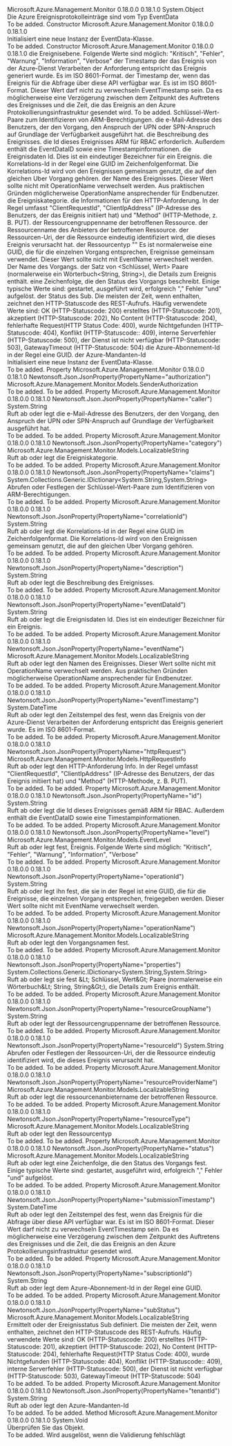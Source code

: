 <Type Name="EventData" FullName="Microsoft.Azure.Management.Monitor.Models.EventData">
  <TypeSignature Language="C#" Value="public class EventData" />
  <TypeSignature Language="ILAsm" Value=".class public auto ansi beforefieldinit EventData extends System.Object" />
  <TypeSignature Language="DocId" Value="T:Microsoft.Azure.Management.Monitor.Models.EventData" />
  <TypeSignature Language="VB.NET" Value="Public Class EventData" />
  <TypeSignature Language="F#" Value="type EventData = class" />
  <AssemblyInfo>
    <AssemblyName>Microsoft.Azure.Management.Monitor</AssemblyName>
    <AssemblyVersion>0.18.0.0</AssemblyVersion>
    <AssemblyVersion>0.18.1.0</AssemblyVersion>
  </AssemblyInfo>
  <Base>
    <BaseTypeName>System.Object</BaseTypeName>
  </Base>
  <Interfaces />
  <Docs>
    <summary>
            Die Azure Ereignisprotokolleinträge sind vom Typ EventData
            </summary>
    <remarks>To be added.</remarks>
  </Docs>
  <Members>
    <Member MemberName=".ctor">
      <MemberSignature Language="C#" Value="public EventData ();" />
      <MemberSignature Language="ILAsm" Value=".method public hidebysig specialname rtspecialname instance void .ctor() cil managed" />
      <MemberSignature Language="DocId" Value="M:Microsoft.Azure.Management.Monitor.Models.EventData.#ctor" />
      <MemberSignature Language="VB.NET" Value="Public Sub New ()" />
      <MemberType>Constructor</MemberType>
      <AssemblyInfo>
        <AssemblyName>Microsoft.Azure.Management.Monitor</AssemblyName>
        <AssemblyVersion>0.18.0.0</AssemblyVersion>
        <AssemblyVersion>0.18.1.0</AssemblyVersion>
      </AssemblyInfo>
      <Parameters />
      <Docs>
        <summary>
            Initialisiert eine neue Instanz der EventData-Klasse.
            </summary>
        <remarks>To be added.</remarks>
      </Docs>
    </Member>
    <Member MemberName=".ctor">
      <MemberSignature Language="C#" Value="public EventData (Microsoft.Azure.Management.Monitor.Models.EventLevel level, DateTime eventTimestamp, DateTime submissionTimestamp, Microsoft.Azure.Management.Monitor.Models.SenderAuthorization authorization = null, System.Collections.Generic.IDictionary&lt;string,string&gt; claims = null, string caller = null, string description = null, string id = null, string eventDataId = null, string correlationId = null, Microsoft.Azure.Management.Monitor.Models.LocalizableString eventName = null, Microsoft.Azure.Management.Monitor.Models.LocalizableString category = null, Microsoft.Azure.Management.Monitor.Models.HttpRequestInfo httpRequest = null, string resourceGroupName = null, Microsoft.Azure.Management.Monitor.Models.LocalizableString resourceProviderName = null, string resourceId = null, Microsoft.Azure.Management.Monitor.Models.LocalizableString resourceType = null, string operationId = null, Microsoft.Azure.Management.Monitor.Models.LocalizableString operationName = null, System.Collections.Generic.IDictionary&lt;string,string&gt; properties = null, Microsoft.Azure.Management.Monitor.Models.LocalizableString status = null, Microsoft.Azure.Management.Monitor.Models.LocalizableString subStatus = null, string subscriptionId = null, string tenantId = null);" />
      <MemberSignature Language="ILAsm" Value=".method public hidebysig specialname rtspecialname instance void .ctor(valuetype Microsoft.Azure.Management.Monitor.Models.EventLevel level, valuetype System.DateTime eventTimestamp, valuetype System.DateTime submissionTimestamp, class Microsoft.Azure.Management.Monitor.Models.SenderAuthorization authorization, class System.Collections.Generic.IDictionary`2&lt;string, string&gt; claims, string caller, string description, string id, string eventDataId, string correlationId, class Microsoft.Azure.Management.Monitor.Models.LocalizableString eventName, class Microsoft.Azure.Management.Monitor.Models.LocalizableString category, class Microsoft.Azure.Management.Monitor.Models.HttpRequestInfo httpRequest, string resourceGroupName, class Microsoft.Azure.Management.Monitor.Models.LocalizableString resourceProviderName, string resourceId, class Microsoft.Azure.Management.Monitor.Models.LocalizableString resourceType, string operationId, class Microsoft.Azure.Management.Monitor.Models.LocalizableString operationName, class System.Collections.Generic.IDictionary`2&lt;string, string&gt; properties, class Microsoft.Azure.Management.Monitor.Models.LocalizableString status, class Microsoft.Azure.Management.Monitor.Models.LocalizableString subStatus, string subscriptionId, string tenantId) cil managed" />
      <MemberSignature Language="DocId" Value="M:Microsoft.Azure.Management.Monitor.Models.EventData.#ctor(Microsoft.Azure.Management.Monitor.Models.EventLevel,System.DateTime,System.DateTime,Microsoft.Azure.Management.Monitor.Models.SenderAuthorization,System.Collections.Generic.IDictionary{System.String,System.String},System.String,System.String,System.String,System.String,System.String,Microsoft.Azure.Management.Monitor.Models.LocalizableString,Microsoft.Azure.Management.Monitor.Models.LocalizableString,Microsoft.Azure.Management.Monitor.Models.HttpRequestInfo,System.String,Microsoft.Azure.Management.Monitor.Models.LocalizableString,System.String,Microsoft.Azure.Management.Monitor.Models.LocalizableString,System.String,Microsoft.Azure.Management.Monitor.Models.LocalizableString,System.Collections.Generic.IDictionary{System.String,System.String},Microsoft.Azure.Management.Monitor.Models.LocalizableString,Microsoft.Azure.Management.Monitor.Models.LocalizableString,System.String,System.String)" />
      <MemberSignature Language="VB.NET" Value="Public Sub New (level As EventLevel, eventTimestamp As DateTime, submissionTimestamp As DateTime, Optional authorization As SenderAuthorization = null, Optional claims As IDictionary(Of String, String) = null, Optional caller As String = null, Optional description As String = null, Optional id As String = null, Optional eventDataId As String = null, Optional correlationId As String = null, Optional eventName As LocalizableString = null, Optional category As LocalizableString = null, Optional httpRequest As HttpRequestInfo = null, Optional resourceGroupName As String = null, Optional resourceProviderName As LocalizableString = null, Optional resourceId As String = null, Optional resourceType As LocalizableString = null, Optional operationId As String = null, Optional operationName As LocalizableString = null, Optional properties As IDictionary(Of String, String) = null, Optional status As LocalizableString = null, Optional subStatus As LocalizableString = null, Optional subscriptionId As String = null, Optional tenantId As String = null)" />
      <MemberSignature Language="F#" Value="new Microsoft.Azure.Management.Monitor.Models.EventData : Microsoft.Azure.Management.Monitor.Models.EventLevel * DateTime * DateTime * Microsoft.Azure.Management.Monitor.Models.SenderAuthorization * System.Collections.Generic.IDictionary&lt;string, string&gt; * string * string * string * string * string * Microsoft.Azure.Management.Monitor.Models.LocalizableString * Microsoft.Azure.Management.Monitor.Models.LocalizableString * Microsoft.Azure.Management.Monitor.Models.HttpRequestInfo * string * Microsoft.Azure.Management.Monitor.Models.LocalizableString * string * Microsoft.Azure.Management.Monitor.Models.LocalizableString * string * Microsoft.Azure.Management.Monitor.Models.LocalizableString * System.Collections.Generic.IDictionary&lt;string, string&gt; * Microsoft.Azure.Management.Monitor.Models.LocalizableString * Microsoft.Azure.Management.Monitor.Models.LocalizableString * string * string -&gt; Microsoft.Azure.Management.Monitor.Models.EventData" Usage="new Microsoft.Azure.Management.Monitor.Models.EventData (level, eventTimestamp, submissionTimestamp, authorization, claims, caller, description, id, eventDataId, correlationId, eventName, category, httpRequest, resourceGroupName, resourceProviderName, resourceId, resourceType, operationId, operationName, properties, status, subStatus, subscriptionId, tenantId)" />
      <MemberType>Constructor</MemberType>
      <AssemblyInfo>
        <AssemblyName>Microsoft.Azure.Management.Monitor</AssemblyName>
        <AssemblyVersion>0.18.0.0</AssemblyVersion>
        <AssemblyVersion>0.18.1.0</AssemblyVersion>
      </AssemblyInfo>
      <Parameters>
        <Parameter Name="level" Type="Microsoft.Azure.Management.Monitor.Models.EventLevel" />
        <Parameter Name="eventTimestamp" Type="System.DateTime" />
        <Parameter Name="submissionTimestamp" Type="System.DateTime" />
        <Parameter Name="authorization" Type="Microsoft.Azure.Management.Monitor.Models.SenderAuthorization" />
        <Parameter Name="claims" Type="System.Collections.Generic.IDictionary&lt;System.String,System.String&gt;" />
        <Parameter Name="caller" Type="System.String" />
        <Parameter Name="description" Type="System.String" />
        <Parameter Name="id" Type="System.String" />
        <Parameter Name="eventDataId" Type="System.String" />
        <Parameter Name="correlationId" Type="System.String" />
        <Parameter Name="eventName" Type="Microsoft.Azure.Management.Monitor.Models.LocalizableString" />
        <Parameter Name="category" Type="Microsoft.Azure.Management.Monitor.Models.LocalizableString" />
        <Parameter Name="httpRequest" Type="Microsoft.Azure.Management.Monitor.Models.HttpRequestInfo" />
        <Parameter Name="resourceGroupName" Type="System.String" />
        <Parameter Name="resourceProviderName" Type="Microsoft.Azure.Management.Monitor.Models.LocalizableString" />
        <Parameter Name="resourceId" Type="System.String" />
        <Parameter Name="resourceType" Type="Microsoft.Azure.Management.Monitor.Models.LocalizableString" />
        <Parameter Name="operationId" Type="System.String" />
        <Parameter Name="operationName" Type="Microsoft.Azure.Management.Monitor.Models.LocalizableString" />
        <Parameter Name="properties" Type="System.Collections.Generic.IDictionary&lt;System.String,System.String&gt;" />
        <Parameter Name="status" Type="Microsoft.Azure.Management.Monitor.Models.LocalizableString" />
        <Parameter Name="subStatus" Type="Microsoft.Azure.Management.Monitor.Models.LocalizableString" />
        <Parameter Name="subscriptionId" Type="System.String" />
        <Parameter Name="tenantId" Type="System.String" />
      </Parameters>
      <Docs>
        <param name="level">die Ereignisebene. Folgende Werte sind möglich: "Kritisch", "Fehler", "Warnung", "Information", "Verbose"</param>
        <param name="eventTimestamp">der Timestamp der das Ereignis von der Azure-Dienst Verarbeiten der Anforderung entspricht das Ereignis generiert wurde. Es im ISO 8601-Format.</param>
        <param name="submissionTimestamp">der Timestamp der, wenn das Ereignis für die Abfrage über diese API verfügbar war. Es ist im ISO 8601-Format. Dieser Wert darf nicht zu verwechseln EventTimestamp sein. Da es möglicherweise eine Verzögerung zwischen dem Zeitpunkt des Auftretens des Ereignisses und die Zeit, die das Ereignis an den Azure Protokollierungsinfrastruktur gesendet wird.</param>
        <param name="authorization">To be added.</param>
        <param name="claims">Schlüssel-Wert-Paare zum Identifizieren von ARM-Berechtigungen.</param>
        <param name="caller">die e-Mail-Adresse des Benutzers, der den Vorgang, den Anspruch der UPN oder SPN-Anspruch auf Grundlage der Verfügbarkeit ausgeführt hat.</param>
        <param name="description">die Beschreibung des Ereignisses.</param>
        <param name="id">die Id dieses Ereignisses ARM für RBAC erforderlich.
            Außerdem enthält die EventDataID sowie eine Timestampinformationen.</param>
        <param name="eventDataId">die Ereignisdaten Id. Dies ist ein eindeutiger Bezeichner für ein Ereignis.</param>
        <param name="correlationId">die Korrelations-Id in der Regel eine GUID im Zeichenfolgenformat. Die Korrelations-Id wird von den Ereignissen gemeinsam genutzt, die auf den gleichen Uber Vorgang gehören.</param>
        <param name="eventName">der Name des Ereignisses. Dieser Wert sollte nicht mit OperationName verwechselt werden. Aus praktischen Gründen möglicherweise OperationName ansprechender für Endbenutzer.</param>
        <param name="category">die Ereigniskategorie.</param>
        <param name="httpRequest">die Informationen für den HTTP-Anforderung. In der Regel umfasst "ClientRequestId", "ClientIpAddress" (IP-Adresse des Benutzers, der das Ereignis initiiert hat) und "Method" (HTTP-Methode, z. B. PUT).</param>
        <param name="resourceGroupName">der Ressourcengruppenname der betroffenen Ressource.</param>
        <param name="resourceProviderName">der Ressourcenname des Anbieters der betroffenen Ressource.</param>
        <param name="resourceId">der Ressourcen-Uri, der die Ressource eindeutig identifiziert wird, die dieses Ereignis verursacht hat.</param>
        <param name="resourceType">der Ressourcentyp ""</param>
        <param name="operationId">Es ist normalerweise eine GUID, die für die einzelnen Vorgang entsprechen, Ereignisse gemeinsam verwendet. Dieser Wert sollte nicht mit EventName verwechselt werden.</param>
        <param name="operationName">Der Name des Vorgangs.</param>
        <param name="properties">der Satz von &lt;Schlüssel, Wert&gt; Paare (normalerweise ein Wörterbuch&lt;String, String&gt;), die Details zum Ereignis enthält.</param>
        <param name="status">eine Zeichenfolge, die den Status des Vorgangs beschreibt. Einige typische Werte sind: gestartet, ausgeführt wird, erfolgreich "," Fehler "und" aufgelöst.</param>
        <param name="subStatus">der Status des Sub. Die meisten der Zeit, wenn enthalten, zeichnet den HTTP-Statuscode des REST-Aufrufs.
            Häufig verwendete Werte sind: OK (HTTP-Statuscode: 200) erstelltes (HTTP-Statuscode: 201), akzeptiert (HTTP-Statuscode: 202), No Content (HTTP-Statuscode: 204), fehlerhafte Request(HTTP Status Code: 400), wurde Nichtgefunden (HTTP-Statuscode: 404), Konflikt (HTTP-Statuscode:: 409), interne Serverfehler (HTTP-Statuscode: 500), der Dienst ist nicht verfügbar (HTTP-Statuscode: 503), GatewayTimeout (HTTP-Statuscode: 504)</param>
        <param name="subscriptionId">die Azure-Abonnement-Id in der Regel eine GUID.</param>
        <param name="tenantId">der Azure-Mandanten-Id</param>
        <summary>
            Initialisiert eine neue Instanz der EventData-Klasse.
            </summary>
        <remarks>To be added.</remarks>
      </Docs>
    </Member>
    <Member MemberName="Authorization">
      <MemberSignature Language="C#" Value="public Microsoft.Azure.Management.Monitor.Models.SenderAuthorization Authorization { get; set; }" />
      <MemberSignature Language="ILAsm" Value=".property instance class Microsoft.Azure.Management.Monitor.Models.SenderAuthorization Authorization" />
      <MemberSignature Language="DocId" Value="P:Microsoft.Azure.Management.Monitor.Models.EventData.Authorization" />
      <MemberSignature Language="VB.NET" Value="Public Property Authorization As SenderAuthorization" />
      <MemberSignature Language="F#" Value="member this.Authorization : Microsoft.Azure.Management.Monitor.Models.SenderAuthorization with get, set" Usage="Microsoft.Azure.Management.Monitor.Models.EventData.Authorization" />
      <MemberType>Property</MemberType>
      <AssemblyInfo>
        <AssemblyName>Microsoft.Azure.Management.Monitor</AssemblyName>
        <AssemblyVersion>0.18.0.0</AssemblyVersion>
        <AssemblyVersion>0.18.1.0</AssemblyVersion>
      </AssemblyInfo>
      <Attributes>
        <Attribute>
          <AttributeName>Newtonsoft.Json.JsonProperty(PropertyName="authorization")</AttributeName>
        </Attribute>
      </Attributes>
      <ReturnValue>
        <ReturnType>Microsoft.Azure.Management.Monitor.Models.SenderAuthorization</ReturnType>
      </ReturnValue>
      <Docs>
        <summary />
        <value>To be added.</value>
        <remarks>To be added.</remarks>
      </Docs>
    </Member>
    <Member MemberName="Caller">
      <MemberSignature Language="C#" Value="public string Caller { get; set; }" />
      <MemberSignature Language="ILAsm" Value=".property instance string Caller" />
      <MemberSignature Language="DocId" Value="P:Microsoft.Azure.Management.Monitor.Models.EventData.Caller" />
      <MemberSignature Language="VB.NET" Value="Public Property Caller As String" />
      <MemberSignature Language="F#" Value="member this.Caller : string with get, set" Usage="Microsoft.Azure.Management.Monitor.Models.EventData.Caller" />
      <MemberType>Property</MemberType>
      <AssemblyInfo>
        <AssemblyName>Microsoft.Azure.Management.Monitor</AssemblyName>
        <AssemblyVersion>0.18.0.0</AssemblyVersion>
        <AssemblyVersion>0.18.1.0</AssemblyVersion>
      </AssemblyInfo>
      <Attributes>
        <Attribute>
          <AttributeName>Newtonsoft.Json.JsonProperty(PropertyName="caller")</AttributeName>
        </Attribute>
      </Attributes>
      <ReturnValue>
        <ReturnType>System.String</ReturnType>
      </ReturnValue>
      <Docs>
        <summary>
            Ruft ab oder legt die e-Mail-Adresse des Benutzers, der den Vorgang, den Anspruch der UPN oder SPN-Anspruch auf Grundlage der Verfügbarkeit ausgeführt hat.
            </summary>
        <value>To be added.</value>
        <remarks>To be added.</remarks>
      </Docs>
    </Member>
    <Member MemberName="Category">
      <MemberSignature Language="C#" Value="public Microsoft.Azure.Management.Monitor.Models.LocalizableString Category { get; set; }" />
      <MemberSignature Language="ILAsm" Value=".property instance class Microsoft.Azure.Management.Monitor.Models.LocalizableString Category" />
      <MemberSignature Language="DocId" Value="P:Microsoft.Azure.Management.Monitor.Models.EventData.Category" />
      <MemberSignature Language="VB.NET" Value="Public Property Category As LocalizableString" />
      <MemberSignature Language="F#" Value="member this.Category : Microsoft.Azure.Management.Monitor.Models.LocalizableString with get, set" Usage="Microsoft.Azure.Management.Monitor.Models.EventData.Category" />
      <MemberType>Property</MemberType>
      <AssemblyInfo>
        <AssemblyName>Microsoft.Azure.Management.Monitor</AssemblyName>
        <AssemblyVersion>0.18.0.0</AssemblyVersion>
        <AssemblyVersion>0.18.1.0</AssemblyVersion>
      </AssemblyInfo>
      <Attributes>
        <Attribute>
          <AttributeName>Newtonsoft.Json.JsonProperty(PropertyName="category")</AttributeName>
        </Attribute>
      </Attributes>
      <ReturnValue>
        <ReturnType>Microsoft.Azure.Management.Monitor.Models.LocalizableString</ReturnType>
      </ReturnValue>
      <Docs>
        <summary>
            Ruft ab oder legt die Ereigniskategorie.
            </summary>
        <value>To be added.</value>
        <remarks>To be added.</remarks>
      </Docs>
    </Member>
    <Member MemberName="Claims">
      <MemberSignature Language="C#" Value="public System.Collections.Generic.IDictionary&lt;string,string&gt; Claims { get; set; }" />
      <MemberSignature Language="ILAsm" Value=".property instance class System.Collections.Generic.IDictionary`2&lt;string, string&gt; Claims" />
      <MemberSignature Language="DocId" Value="P:Microsoft.Azure.Management.Monitor.Models.EventData.Claims" />
      <MemberSignature Language="VB.NET" Value="Public Property Claims As IDictionary(Of String, String)" />
      <MemberSignature Language="F#" Value="member this.Claims : System.Collections.Generic.IDictionary&lt;string, string&gt; with get, set" Usage="Microsoft.Azure.Management.Monitor.Models.EventData.Claims" />
      <MemberType>Property</MemberType>
      <AssemblyInfo>
        <AssemblyName>Microsoft.Azure.Management.Monitor</AssemblyName>
        <AssemblyVersion>0.18.0.0</AssemblyVersion>
        <AssemblyVersion>0.18.1.0</AssemblyVersion>
      </AssemblyInfo>
      <Attributes>
        <Attribute>
          <AttributeName>Newtonsoft.Json.JsonProperty(PropertyName="claims")</AttributeName>
        </Attribute>
      </Attributes>
      <ReturnValue>
        <ReturnType>System.Collections.Generic.IDictionary&lt;System.String,System.String&gt;</ReturnType>
      </ReturnValue>
      <Docs>
        <summary>
            Abrufen oder Festlegen der Schlüssel-Wert-Paare zum Identifizieren von ARM-Berechtigungen.
            </summary>
        <value>To be added.</value>
        <remarks>To be added.</remarks>
      </Docs>
    </Member>
    <Member MemberName="CorrelationId">
      <MemberSignature Language="C#" Value="public string CorrelationId { get; set; }" />
      <MemberSignature Language="ILAsm" Value=".property instance string CorrelationId" />
      <MemberSignature Language="DocId" Value="P:Microsoft.Azure.Management.Monitor.Models.EventData.CorrelationId" />
      <MemberSignature Language="VB.NET" Value="Public Property CorrelationId As String" />
      <MemberSignature Language="F#" Value="member this.CorrelationId : string with get, set" Usage="Microsoft.Azure.Management.Monitor.Models.EventData.CorrelationId" />
      <MemberType>Property</MemberType>
      <AssemblyInfo>
        <AssemblyName>Microsoft.Azure.Management.Monitor</AssemblyName>
        <AssemblyVersion>0.18.0.0</AssemblyVersion>
        <AssemblyVersion>0.18.1.0</AssemblyVersion>
      </AssemblyInfo>
      <Attributes>
        <Attribute>
          <AttributeName>Newtonsoft.Json.JsonProperty(PropertyName="correlationId")</AttributeName>
        </Attribute>
      </Attributes>
      <ReturnValue>
        <ReturnType>System.String</ReturnType>
      </ReturnValue>
      <Docs>
        <summary>
            Ruft ab oder legt die Korrelations-Id in der Regel eine GUID im Zeichenfolgenformat. Die Korrelations-Id wird von den Ereignissen gemeinsam genutzt, die auf den gleichen Uber Vorgang gehören.
            </summary>
        <value>To be added.</value>
        <remarks>To be added.</remarks>
      </Docs>
    </Member>
    <Member MemberName="Description">
      <MemberSignature Language="C#" Value="public string Description { get; set; }" />
      <MemberSignature Language="ILAsm" Value=".property instance string Description" />
      <MemberSignature Language="DocId" Value="P:Microsoft.Azure.Management.Monitor.Models.EventData.Description" />
      <MemberSignature Language="VB.NET" Value="Public Property Description As String" />
      <MemberSignature Language="F#" Value="member this.Description : string with get, set" Usage="Microsoft.Azure.Management.Monitor.Models.EventData.Description" />
      <MemberType>Property</MemberType>
      <AssemblyInfo>
        <AssemblyName>Microsoft.Azure.Management.Monitor</AssemblyName>
        <AssemblyVersion>0.18.0.0</AssemblyVersion>
        <AssemblyVersion>0.18.1.0</AssemblyVersion>
      </AssemblyInfo>
      <Attributes>
        <Attribute>
          <AttributeName>Newtonsoft.Json.JsonProperty(PropertyName="description")</AttributeName>
        </Attribute>
      </Attributes>
      <ReturnValue>
        <ReturnType>System.String</ReturnType>
      </ReturnValue>
      <Docs>
        <summary>
            Ruft ab oder legt die Beschreibung des Ereignisses.
            </summary>
        <value>To be added.</value>
        <remarks>To be added.</remarks>
      </Docs>
    </Member>
    <Member MemberName="EventDataId">
      <MemberSignature Language="C#" Value="public string EventDataId { get; set; }" />
      <MemberSignature Language="ILAsm" Value=".property instance string EventDataId" />
      <MemberSignature Language="DocId" Value="P:Microsoft.Azure.Management.Monitor.Models.EventData.EventDataId" />
      <MemberSignature Language="VB.NET" Value="Public Property EventDataId As String" />
      <MemberSignature Language="F#" Value="member this.EventDataId : string with get, set" Usage="Microsoft.Azure.Management.Monitor.Models.EventData.EventDataId" />
      <MemberType>Property</MemberType>
      <AssemblyInfo>
        <AssemblyName>Microsoft.Azure.Management.Monitor</AssemblyName>
        <AssemblyVersion>0.18.0.0</AssemblyVersion>
        <AssemblyVersion>0.18.1.0</AssemblyVersion>
      </AssemblyInfo>
      <Attributes>
        <Attribute>
          <AttributeName>Newtonsoft.Json.JsonProperty(PropertyName="eventDataId")</AttributeName>
        </Attribute>
      </Attributes>
      <ReturnValue>
        <ReturnType>System.String</ReturnType>
      </ReturnValue>
      <Docs>
        <summary>
            Ruft ab oder legt die Ereignisdaten Id. Dies ist ein eindeutiger Bezeichner für ein Ereignis.
            </summary>
        <value>To be added.</value>
        <remarks>To be added.</remarks>
      </Docs>
    </Member>
    <Member MemberName="EventName">
      <MemberSignature Language="C#" Value="public Microsoft.Azure.Management.Monitor.Models.LocalizableString EventName { get; set; }" />
      <MemberSignature Language="ILAsm" Value=".property instance class Microsoft.Azure.Management.Monitor.Models.LocalizableString EventName" />
      <MemberSignature Language="DocId" Value="P:Microsoft.Azure.Management.Monitor.Models.EventData.EventName" />
      <MemberSignature Language="VB.NET" Value="Public Property EventName As LocalizableString" />
      <MemberSignature Language="F#" Value="member this.EventName : Microsoft.Azure.Management.Monitor.Models.LocalizableString with get, set" Usage="Microsoft.Azure.Management.Monitor.Models.EventData.EventName" />
      <MemberType>Property</MemberType>
      <AssemblyInfo>
        <AssemblyName>Microsoft.Azure.Management.Monitor</AssemblyName>
        <AssemblyVersion>0.18.0.0</AssemblyVersion>
        <AssemblyVersion>0.18.1.0</AssemblyVersion>
      </AssemblyInfo>
      <Attributes>
        <Attribute>
          <AttributeName>Newtonsoft.Json.JsonProperty(PropertyName="eventName")</AttributeName>
        </Attribute>
      </Attributes>
      <ReturnValue>
        <ReturnType>Microsoft.Azure.Management.Monitor.Models.LocalizableString</ReturnType>
      </ReturnValue>
      <Docs>
        <summary>
            Ruft ab oder legt den Namen des Ereignisses. Dieser Wert sollte nicht mit OperationName verwechselt werden. Aus praktischen Gründen möglicherweise OperationName ansprechender für Endbenutzer.
            </summary>
        <value>To be added.</value>
        <remarks>To be added.</remarks>
      </Docs>
    </Member>
    <Member MemberName="EventTimestamp">
      <MemberSignature Language="C#" Value="public DateTime EventTimestamp { get; set; }" />
      <MemberSignature Language="ILAsm" Value=".property instance valuetype System.DateTime EventTimestamp" />
      <MemberSignature Language="DocId" Value="P:Microsoft.Azure.Management.Monitor.Models.EventData.EventTimestamp" />
      <MemberSignature Language="VB.NET" Value="Public Property EventTimestamp As DateTime" />
      <MemberSignature Language="F#" Value="member this.EventTimestamp : DateTime with get, set" Usage="Microsoft.Azure.Management.Monitor.Models.EventData.EventTimestamp" />
      <MemberType>Property</MemberType>
      <AssemblyInfo>
        <AssemblyName>Microsoft.Azure.Management.Monitor</AssemblyName>
        <AssemblyVersion>0.18.0.0</AssemblyVersion>
        <AssemblyVersion>0.18.1.0</AssemblyVersion>
      </AssemblyInfo>
      <Attributes>
        <Attribute>
          <AttributeName>Newtonsoft.Json.JsonProperty(PropertyName="eventTimestamp")</AttributeName>
        </Attribute>
      </Attributes>
      <ReturnValue>
        <ReturnType>System.DateTime</ReturnType>
      </ReturnValue>
      <Docs>
        <summary>
            Ruft ab oder legt den Zeitstempel des fest, wenn das Ereignis von der Azure-Dienst Verarbeiten der Anforderung entspricht das Ereignis generiert wurde. Es im ISO 8601-Format.
            </summary>
        <value>To be added.</value>
        <remarks>To be added.</remarks>
      </Docs>
    </Member>
    <Member MemberName="HttpRequest">
      <MemberSignature Language="C#" Value="public Microsoft.Azure.Management.Monitor.Models.HttpRequestInfo HttpRequest { get; set; }" />
      <MemberSignature Language="ILAsm" Value=".property instance class Microsoft.Azure.Management.Monitor.Models.HttpRequestInfo HttpRequest" />
      <MemberSignature Language="DocId" Value="P:Microsoft.Azure.Management.Monitor.Models.EventData.HttpRequest" />
      <MemberSignature Language="VB.NET" Value="Public Property HttpRequest As HttpRequestInfo" />
      <MemberSignature Language="F#" Value="member this.HttpRequest : Microsoft.Azure.Management.Monitor.Models.HttpRequestInfo with get, set" Usage="Microsoft.Azure.Management.Monitor.Models.EventData.HttpRequest" />
      <MemberType>Property</MemberType>
      <AssemblyInfo>
        <AssemblyName>Microsoft.Azure.Management.Monitor</AssemblyName>
        <AssemblyVersion>0.18.0.0</AssemblyVersion>
        <AssemblyVersion>0.18.1.0</AssemblyVersion>
      </AssemblyInfo>
      <Attributes>
        <Attribute>
          <AttributeName>Newtonsoft.Json.JsonProperty(PropertyName="httpRequest")</AttributeName>
        </Attribute>
      </Attributes>
      <ReturnValue>
        <ReturnType>Microsoft.Azure.Management.Monitor.Models.HttpRequestInfo</ReturnType>
      </ReturnValue>
      <Docs>
        <summary>
            Ruft ab oder legt den HTTP-Anforderung Info. In der Regel umfasst "ClientRequestId", "ClientIpAddress" (IP-Adresse des Benutzers, der das Ereignis initiiert hat) und "Method" (HTTP-Methode, z. B. PUT).
            </summary>
        <value>To be added.</value>
        <remarks>To be added.</remarks>
      </Docs>
    </Member>
    <Member MemberName="Id">
      <MemberSignature Language="C#" Value="public string Id { get; set; }" />
      <MemberSignature Language="ILAsm" Value=".property instance string Id" />
      <MemberSignature Language="DocId" Value="P:Microsoft.Azure.Management.Monitor.Models.EventData.Id" />
      <MemberSignature Language="VB.NET" Value="Public Property Id As String" />
      <MemberSignature Language="F#" Value="member this.Id : string with get, set" Usage="Microsoft.Azure.Management.Monitor.Models.EventData.Id" />
      <MemberType>Property</MemberType>
      <AssemblyInfo>
        <AssemblyName>Microsoft.Azure.Management.Monitor</AssemblyName>
        <AssemblyVersion>0.18.0.0</AssemblyVersion>
        <AssemblyVersion>0.18.1.0</AssemblyVersion>
      </AssemblyInfo>
      <Attributes>
        <Attribute>
          <AttributeName>Newtonsoft.Json.JsonProperty(PropertyName="id")</AttributeName>
        </Attribute>
      </Attributes>
      <ReturnValue>
        <ReturnType>System.String</ReturnType>
      </ReturnValue>
      <Docs>
        <summary>
            Ruft ab oder legt die Id dieses Ereignisses gemäß ARM für RBAC. Außerdem enthält die EventDataID sowie eine Timestampinformationen.
            </summary>
        <value>To be added.</value>
        <remarks>To be added.</remarks>
      </Docs>
    </Member>
    <Member MemberName="Level">
      <MemberSignature Language="C#" Value="public Microsoft.Azure.Management.Monitor.Models.EventLevel Level { get; set; }" />
      <MemberSignature Language="ILAsm" Value=".property instance valuetype Microsoft.Azure.Management.Monitor.Models.EventLevel Level" />
      <MemberSignature Language="DocId" Value="P:Microsoft.Azure.Management.Monitor.Models.EventData.Level" />
      <MemberSignature Language="VB.NET" Value="Public Property Level As EventLevel" />
      <MemberSignature Language="F#" Value="member this.Level : Microsoft.Azure.Management.Monitor.Models.EventLevel with get, set" Usage="Microsoft.Azure.Management.Monitor.Models.EventData.Level" />
      <MemberType>Property</MemberType>
      <AssemblyInfo>
        <AssemblyName>Microsoft.Azure.Management.Monitor</AssemblyName>
        <AssemblyVersion>0.18.0.0</AssemblyVersion>
        <AssemblyVersion>0.18.1.0</AssemblyVersion>
      </AssemblyInfo>
      <Attributes>
        <Attribute>
          <AttributeName>Newtonsoft.Json.JsonProperty(PropertyName="level")</AttributeName>
        </Attribute>
      </Attributes>
      <ReturnValue>
        <ReturnType>Microsoft.Azure.Management.Monitor.Models.EventLevel</ReturnType>
      </ReturnValue>
      <Docs>
        <summary>
            Ruft ab oder legt fest, Ereignis. Folgende Werte sind möglich: "Kritisch", "Fehler", "Warnung", "Information", "Verbose"
            </summary>
        <value>To be added.</value>
        <remarks>To be added.</remarks>
      </Docs>
    </Member>
    <Member MemberName="OperationId">
      <MemberSignature Language="C#" Value="public string OperationId { get; set; }" />
      <MemberSignature Language="ILAsm" Value=".property instance string OperationId" />
      <MemberSignature Language="DocId" Value="P:Microsoft.Azure.Management.Monitor.Models.EventData.OperationId" />
      <MemberSignature Language="VB.NET" Value="Public Property OperationId As String" />
      <MemberSignature Language="F#" Value="member this.OperationId : string with get, set" Usage="Microsoft.Azure.Management.Monitor.Models.EventData.OperationId" />
      <MemberType>Property</MemberType>
      <AssemblyInfo>
        <AssemblyName>Microsoft.Azure.Management.Monitor</AssemblyName>
        <AssemblyVersion>0.18.0.0</AssemblyVersion>
        <AssemblyVersion>0.18.1.0</AssemblyVersion>
      </AssemblyInfo>
      <Attributes>
        <Attribute>
          <AttributeName>Newtonsoft.Json.JsonProperty(PropertyName="operationId")</AttributeName>
        </Attribute>
      </Attributes>
      <ReturnValue>
        <ReturnType>System.String</ReturnType>
      </ReturnValue>
      <Docs>
        <summary>
            Ruft ab oder legt ihn fest, die sie in der Regel ist eine GUID, die für die Ereignisse, die einzelnen Vorgang entsprechen, freigegeben werden. Dieser Wert sollte nicht mit EventName verwechselt werden.
            </summary>
        <value>To be added.</value>
        <remarks>To be added.</remarks>
      </Docs>
    </Member>
    <Member MemberName="OperationName">
      <MemberSignature Language="C#" Value="public Microsoft.Azure.Management.Monitor.Models.LocalizableString OperationName { get; set; }" />
      <MemberSignature Language="ILAsm" Value=".property instance class Microsoft.Azure.Management.Monitor.Models.LocalizableString OperationName" />
      <MemberSignature Language="DocId" Value="P:Microsoft.Azure.Management.Monitor.Models.EventData.OperationName" />
      <MemberSignature Language="VB.NET" Value="Public Property OperationName As LocalizableString" />
      <MemberSignature Language="F#" Value="member this.OperationName : Microsoft.Azure.Management.Monitor.Models.LocalizableString with get, set" Usage="Microsoft.Azure.Management.Monitor.Models.EventData.OperationName" />
      <MemberType>Property</MemberType>
      <AssemblyInfo>
        <AssemblyName>Microsoft.Azure.Management.Monitor</AssemblyName>
        <AssemblyVersion>0.18.0.0</AssemblyVersion>
        <AssemblyVersion>0.18.1.0</AssemblyVersion>
      </AssemblyInfo>
      <Attributes>
        <Attribute>
          <AttributeName>Newtonsoft.Json.JsonProperty(PropertyName="operationName")</AttributeName>
        </Attribute>
      </Attributes>
      <ReturnValue>
        <ReturnType>Microsoft.Azure.Management.Monitor.Models.LocalizableString</ReturnType>
      </ReturnValue>
      <Docs>
        <summary>
            Ruft ab oder legt den Vorgangsnamen fest.
            </summary>
        <value>To be added.</value>
        <remarks>To be added.</remarks>
      </Docs>
    </Member>
    <Member MemberName="Properties">
      <MemberSignature Language="C#" Value="public System.Collections.Generic.IDictionary&lt;string,string&gt; Properties { get; set; }" />
      <MemberSignature Language="ILAsm" Value=".property instance class System.Collections.Generic.IDictionary`2&lt;string, string&gt; Properties" />
      <MemberSignature Language="DocId" Value="P:Microsoft.Azure.Management.Monitor.Models.EventData.Properties" />
      <MemberSignature Language="VB.NET" Value="Public Property Properties As IDictionary(Of String, String)" />
      <MemberSignature Language="F#" Value="member this.Properties : System.Collections.Generic.IDictionary&lt;string, string&gt; with get, set" Usage="Microsoft.Azure.Management.Monitor.Models.EventData.Properties" />
      <MemberType>Property</MemberType>
      <AssemblyInfo>
        <AssemblyName>Microsoft.Azure.Management.Monitor</AssemblyName>
        <AssemblyVersion>0.18.0.0</AssemblyVersion>
        <AssemblyVersion>0.18.1.0</AssemblyVersion>
      </AssemblyInfo>
      <Attributes>
        <Attribute>
          <AttributeName>Newtonsoft.Json.JsonProperty(PropertyName="properties")</AttributeName>
        </Attribute>
      </Attributes>
      <ReturnValue>
        <ReturnType>System.Collections.Generic.IDictionary&lt;System.String,System.String&gt;</ReturnType>
      </ReturnValue>
      <Docs>
        <summary>
            Ruft ab oder legt sie fest &amp;Lt; Schlüssel, Wert&amp;Gt; Paare (normalerweise ein Wörterbuch&amp;Lt; String, String&amp;Gt;), die Details zum Ereignis enthält.
            </summary>
        <value>To be added.</value>
        <remarks>To be added.</remarks>
      </Docs>
    </Member>
    <Member MemberName="ResourceGroupName">
      <MemberSignature Language="C#" Value="public string ResourceGroupName { get; set; }" />
      <MemberSignature Language="ILAsm" Value=".property instance string ResourceGroupName" />
      <MemberSignature Language="DocId" Value="P:Microsoft.Azure.Management.Monitor.Models.EventData.ResourceGroupName" />
      <MemberSignature Language="VB.NET" Value="Public Property ResourceGroupName As String" />
      <MemberSignature Language="F#" Value="member this.ResourceGroupName : string with get, set" Usage="Microsoft.Azure.Management.Monitor.Models.EventData.ResourceGroupName" />
      <MemberType>Property</MemberType>
      <AssemblyInfo>
        <AssemblyName>Microsoft.Azure.Management.Monitor</AssemblyName>
        <AssemblyVersion>0.18.0.0</AssemblyVersion>
        <AssemblyVersion>0.18.1.0</AssemblyVersion>
      </AssemblyInfo>
      <Attributes>
        <Attribute>
          <AttributeName>Newtonsoft.Json.JsonProperty(PropertyName="resourceGroupName")</AttributeName>
        </Attribute>
      </Attributes>
      <ReturnValue>
        <ReturnType>System.String</ReturnType>
      </ReturnValue>
      <Docs>
        <summary>
            Ruft ab oder legt der Ressourcengruppenname der betroffenen Ressource.
            </summary>
        <value>To be added.</value>
        <remarks>To be added.</remarks>
      </Docs>
    </Member>
    <Member MemberName="ResourceId">
      <MemberSignature Language="C#" Value="public string ResourceId { get; set; }" />
      <MemberSignature Language="ILAsm" Value=".property instance string ResourceId" />
      <MemberSignature Language="DocId" Value="P:Microsoft.Azure.Management.Monitor.Models.EventData.ResourceId" />
      <MemberSignature Language="VB.NET" Value="Public Property ResourceId As String" />
      <MemberSignature Language="F#" Value="member this.ResourceId : string with get, set" Usage="Microsoft.Azure.Management.Monitor.Models.EventData.ResourceId" />
      <MemberType>Property</MemberType>
      <AssemblyInfo>
        <AssemblyName>Microsoft.Azure.Management.Monitor</AssemblyName>
        <AssemblyVersion>0.18.0.0</AssemblyVersion>
        <AssemblyVersion>0.18.1.0</AssemblyVersion>
      </AssemblyInfo>
      <Attributes>
        <Attribute>
          <AttributeName>Newtonsoft.Json.JsonProperty(PropertyName="resourceId")</AttributeName>
        </Attribute>
      </Attributes>
      <ReturnValue>
        <ReturnType>System.String</ReturnType>
      </ReturnValue>
      <Docs>
        <summary>
            Abrufen oder Festlegen der Ressourcen-Uri, der die Ressource eindeutig identifiziert wird, die dieses Ereignis verursacht hat.
            </summary>
        <value>To be added.</value>
        <remarks>To be added.</remarks>
      </Docs>
    </Member>
    <Member MemberName="ResourceProviderName">
      <MemberSignature Language="C#" Value="public Microsoft.Azure.Management.Monitor.Models.LocalizableString ResourceProviderName { get; set; }" />
      <MemberSignature Language="ILAsm" Value=".property instance class Microsoft.Azure.Management.Monitor.Models.LocalizableString ResourceProviderName" />
      <MemberSignature Language="DocId" Value="P:Microsoft.Azure.Management.Monitor.Models.EventData.ResourceProviderName" />
      <MemberSignature Language="VB.NET" Value="Public Property ResourceProviderName As LocalizableString" />
      <MemberSignature Language="F#" Value="member this.ResourceProviderName : Microsoft.Azure.Management.Monitor.Models.LocalizableString with get, set" Usage="Microsoft.Azure.Management.Monitor.Models.EventData.ResourceProviderName" />
      <MemberType>Property</MemberType>
      <AssemblyInfo>
        <AssemblyName>Microsoft.Azure.Management.Monitor</AssemblyName>
        <AssemblyVersion>0.18.0.0</AssemblyVersion>
        <AssemblyVersion>0.18.1.0</AssemblyVersion>
      </AssemblyInfo>
      <Attributes>
        <Attribute>
          <AttributeName>Newtonsoft.Json.JsonProperty(PropertyName="resourceProviderName")</AttributeName>
        </Attribute>
      </Attributes>
      <ReturnValue>
        <ReturnType>Microsoft.Azure.Management.Monitor.Models.LocalizableString</ReturnType>
      </ReturnValue>
      <Docs>
        <summary>
            Ruft ab oder legt die ressourcenanbietername der betroffenen Ressource.
            </summary>
        <value>To be added.</value>
        <remarks>To be added.</remarks>
      </Docs>
    </Member>
    <Member MemberName="ResourceType">
      <MemberSignature Language="C#" Value="public Microsoft.Azure.Management.Monitor.Models.LocalizableString ResourceType { get; set; }" />
      <MemberSignature Language="ILAsm" Value=".property instance class Microsoft.Azure.Management.Monitor.Models.LocalizableString ResourceType" />
      <MemberSignature Language="DocId" Value="P:Microsoft.Azure.Management.Monitor.Models.EventData.ResourceType" />
      <MemberSignature Language="VB.NET" Value="Public Property ResourceType As LocalizableString" />
      <MemberSignature Language="F#" Value="member this.ResourceType : Microsoft.Azure.Management.Monitor.Models.LocalizableString with get, set" Usage="Microsoft.Azure.Management.Monitor.Models.EventData.ResourceType" />
      <MemberType>Property</MemberType>
      <AssemblyInfo>
        <AssemblyName>Microsoft.Azure.Management.Monitor</AssemblyName>
        <AssemblyVersion>0.18.0.0</AssemblyVersion>
        <AssemblyVersion>0.18.1.0</AssemblyVersion>
      </AssemblyInfo>
      <Attributes>
        <Attribute>
          <AttributeName>Newtonsoft.Json.JsonProperty(PropertyName="resourceType")</AttributeName>
        </Attribute>
      </Attributes>
      <ReturnValue>
        <ReturnType>Microsoft.Azure.Management.Monitor.Models.LocalizableString</ReturnType>
      </ReturnValue>
      <Docs>
        <summary>
            Ruft ab oder legt den Ressourcentyp
            </summary>
        <value>To be added.</value>
        <remarks>To be added.</remarks>
      </Docs>
    </Member>
    <Member MemberName="Status">
      <MemberSignature Language="C#" Value="public Microsoft.Azure.Management.Monitor.Models.LocalizableString Status { get; set; }" />
      <MemberSignature Language="ILAsm" Value=".property instance class Microsoft.Azure.Management.Monitor.Models.LocalizableString Status" />
      <MemberSignature Language="DocId" Value="P:Microsoft.Azure.Management.Monitor.Models.EventData.Status" />
      <MemberSignature Language="VB.NET" Value="Public Property Status As LocalizableString" />
      <MemberSignature Language="F#" Value="member this.Status : Microsoft.Azure.Management.Monitor.Models.LocalizableString with get, set" Usage="Microsoft.Azure.Management.Monitor.Models.EventData.Status" />
      <MemberType>Property</MemberType>
      <AssemblyInfo>
        <AssemblyName>Microsoft.Azure.Management.Monitor</AssemblyName>
        <AssemblyVersion>0.18.0.0</AssemblyVersion>
        <AssemblyVersion>0.18.1.0</AssemblyVersion>
      </AssemblyInfo>
      <Attributes>
        <Attribute>
          <AttributeName>Newtonsoft.Json.JsonProperty(PropertyName="status")</AttributeName>
        </Attribute>
      </Attributes>
      <ReturnValue>
        <ReturnType>Microsoft.Azure.Management.Monitor.Models.LocalizableString</ReturnType>
      </ReturnValue>
      <Docs>
        <summary>
            Ruft ab oder legt eine Zeichenfolge, die den Status des Vorgangs fest. Einige typische Werte sind: gestartet, ausgeführt wird, erfolgreich "," Fehler "und" aufgelöst.
            </summary>
        <value>To be added.</value>
        <remarks>To be added.</remarks>
      </Docs>
    </Member>
    <Member MemberName="SubmissionTimestamp">
      <MemberSignature Language="C#" Value="public DateTime SubmissionTimestamp { get; set; }" />
      <MemberSignature Language="ILAsm" Value=".property instance valuetype System.DateTime SubmissionTimestamp" />
      <MemberSignature Language="DocId" Value="P:Microsoft.Azure.Management.Monitor.Models.EventData.SubmissionTimestamp" />
      <MemberSignature Language="VB.NET" Value="Public Property SubmissionTimestamp As DateTime" />
      <MemberSignature Language="F#" Value="member this.SubmissionTimestamp : DateTime with get, set" Usage="Microsoft.Azure.Management.Monitor.Models.EventData.SubmissionTimestamp" />
      <MemberType>Property</MemberType>
      <AssemblyInfo>
        <AssemblyName>Microsoft.Azure.Management.Monitor</AssemblyName>
        <AssemblyVersion>0.18.0.0</AssemblyVersion>
        <AssemblyVersion>0.18.1.0</AssemblyVersion>
      </AssemblyInfo>
      <Attributes>
        <Attribute>
          <AttributeName>Newtonsoft.Json.JsonProperty(PropertyName="submissionTimestamp")</AttributeName>
        </Attribute>
      </Attributes>
      <ReturnValue>
        <ReturnType>System.DateTime</ReturnType>
      </ReturnValue>
      <Docs>
        <summary>
            Ruft ab oder legt den Zeitstempel des fest, wenn das Ereignis für die Abfrage über diese API verfügbar war. Es ist im ISO 8601-Format. Dieser Wert darf nicht zu verwechseln EventTimestamp sein. Da es möglicherweise eine Verzögerung zwischen dem Zeitpunkt des Auftretens des Ereignisses und die Zeit, die das Ereignis an den Azure Protokollierungsinfrastruktur gesendet wird.
            </summary>
        <value>To be added.</value>
        <remarks>To be added.</remarks>
      </Docs>
    </Member>
    <Member MemberName="SubscriptionId">
      <MemberSignature Language="C#" Value="public string SubscriptionId { get; set; }" />
      <MemberSignature Language="ILAsm" Value=".property instance string SubscriptionId" />
      <MemberSignature Language="DocId" Value="P:Microsoft.Azure.Management.Monitor.Models.EventData.SubscriptionId" />
      <MemberSignature Language="VB.NET" Value="Public Property SubscriptionId As String" />
      <MemberSignature Language="F#" Value="member this.SubscriptionId : string with get, set" Usage="Microsoft.Azure.Management.Monitor.Models.EventData.SubscriptionId" />
      <MemberType>Property</MemberType>
      <AssemblyInfo>
        <AssemblyName>Microsoft.Azure.Management.Monitor</AssemblyName>
        <AssemblyVersion>0.18.0.0</AssemblyVersion>
        <AssemblyVersion>0.18.1.0</AssemblyVersion>
      </AssemblyInfo>
      <Attributes>
        <Attribute>
          <AttributeName>Newtonsoft.Json.JsonProperty(PropertyName="subscriptionId")</AttributeName>
        </Attribute>
      </Attributes>
      <ReturnValue>
        <ReturnType>System.String</ReturnType>
      </ReturnValue>
      <Docs>
        <summary>
            Ruft ab oder legt dem Azure-Abonnement-Id in der Regel eine GUID.
            </summary>
        <value>To be added.</value>
        <remarks>To be added.</remarks>
      </Docs>
    </Member>
    <Member MemberName="SubStatus">
      <MemberSignature Language="C#" Value="public Microsoft.Azure.Management.Monitor.Models.LocalizableString SubStatus { get; set; }" />
      <MemberSignature Language="ILAsm" Value=".property instance class Microsoft.Azure.Management.Monitor.Models.LocalizableString SubStatus" />
      <MemberSignature Language="DocId" Value="P:Microsoft.Azure.Management.Monitor.Models.EventData.SubStatus" />
      <MemberSignature Language="VB.NET" Value="Public Property SubStatus As LocalizableString" />
      <MemberSignature Language="F#" Value="member this.SubStatus : Microsoft.Azure.Management.Monitor.Models.LocalizableString with get, set" Usage="Microsoft.Azure.Management.Monitor.Models.EventData.SubStatus" />
      <MemberType>Property</MemberType>
      <AssemblyInfo>
        <AssemblyName>Microsoft.Azure.Management.Monitor</AssemblyName>
        <AssemblyVersion>0.18.0.0</AssemblyVersion>
        <AssemblyVersion>0.18.1.0</AssemblyVersion>
      </AssemblyInfo>
      <Attributes>
        <Attribute>
          <AttributeName>Newtonsoft.Json.JsonProperty(PropertyName="subStatus")</AttributeName>
        </Attribute>
      </Attributes>
      <ReturnValue>
        <ReturnType>Microsoft.Azure.Management.Monitor.Models.LocalizableString</ReturnType>
      </ReturnValue>
      <Docs>
        <summary>
            Ermittelt oder der Ereignisstatus Sub definiert. Die meisten der Zeit, wenn enthalten, zeichnet den HTTP-Statuscode des REST-Aufrufs. Häufig verwendete Werte sind: OK (HTTP-Statuscode: 200) erstelltes (HTTP-Statuscode: 201), akzeptiert (HTTP-Statuscode: 202), No Content (HTTP-Statuscode: 204), fehlerhafte Request(HTTP Status Code: 400), wurde Nichtgefunden (HTTP-Statuscode: 404), Konflikt (HTTP-Statuscode:: 409), interne Serverfehler (HTTP-Statuscode: 500), der Dienst ist nicht verfügbar (HTTP-Statuscode: 503), GatewayTimeout (HTTP-Statuscode: 504)
            </summary>
        <value>To be added.</value>
        <remarks>To be added.</remarks>
      </Docs>
    </Member>
    <Member MemberName="TenantId">
      <MemberSignature Language="C#" Value="public string TenantId { get; set; }" />
      <MemberSignature Language="ILAsm" Value=".property instance string TenantId" />
      <MemberSignature Language="DocId" Value="P:Microsoft.Azure.Management.Monitor.Models.EventData.TenantId" />
      <MemberSignature Language="VB.NET" Value="Public Property TenantId As String" />
      <MemberSignature Language="F#" Value="member this.TenantId : string with get, set" Usage="Microsoft.Azure.Management.Monitor.Models.EventData.TenantId" />
      <MemberType>Property</MemberType>
      <AssemblyInfo>
        <AssemblyName>Microsoft.Azure.Management.Monitor</AssemblyName>
        <AssemblyVersion>0.18.0.0</AssemblyVersion>
        <AssemblyVersion>0.18.1.0</AssemblyVersion>
      </AssemblyInfo>
      <Attributes>
        <Attribute>
          <AttributeName>Newtonsoft.Json.JsonProperty(PropertyName="tenantId")</AttributeName>
        </Attribute>
      </Attributes>
      <ReturnValue>
        <ReturnType>System.String</ReturnType>
      </ReturnValue>
      <Docs>
        <summary>
            Ruft ab oder legt den Azure-Mandanten-Id
            </summary>
        <value>To be added.</value>
        <remarks>To be added.</remarks>
      </Docs>
    </Member>
    <Member MemberName="Validate">
      <MemberSignature Language="C#" Value="public virtual void Validate ();" />
      <MemberSignature Language="ILAsm" Value=".method public hidebysig newslot virtual instance void Validate() cil managed" />
      <MemberSignature Language="DocId" Value="M:Microsoft.Azure.Management.Monitor.Models.EventData.Validate" />
      <MemberSignature Language="VB.NET" Value="Public Overridable Sub Validate ()" />
      <MemberSignature Language="F#" Value="abstract member Validate : unit -&gt; unit&#xA;override this.Validate : unit -&gt; unit" Usage="eventData.Validate " />
      <MemberType>Method</MemberType>
      <AssemblyInfo>
        <AssemblyName>Microsoft.Azure.Management.Monitor</AssemblyName>
        <AssemblyVersion>0.18.0.0</AssemblyVersion>
        <AssemblyVersion>0.18.1.0</AssemblyVersion>
      </AssemblyInfo>
      <ReturnValue>
        <ReturnType>System.Void</ReturnType>
      </ReturnValue>
      <Parameters />
      <Docs>
        <summary>
            Überprüfen Sie das Objekt.
            </summary>
        <remarks>To be added.</remarks>
        <exception cref="T:Microsoft.Rest.ValidationException">
            Wird ausgelöst, wenn die Validierung fehlschlägt
            </exception>
      </Docs>
    </Member>
  </Members>
</Type>
